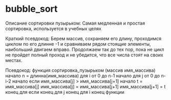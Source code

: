 # bubble_sort

Описание сортировки пузырьком:
  Самая медленная и простая сортировка, используется в учебных целях

Краткий псевдокод:
  Берем массив, сохраняем его длину, проходимся циклом по его длинне -1 и сравниваем рядом стоящие элементы, наибольший двигаем вправо.
  Продолжаем так до тех пор, пока не цикл не пройдет полный проход и не убедится, что все числа стоят на своих местах.

Псевдокод:
функция сортировка_пузырьком (массив имя_массива) 
начало
  n = длинна(имя_массива)
    для i от 0 до n-1 
    начало
      для j от 0 до n-i-2 
      начало
        если имя_массива[j] > имя_массива[j+1]
        начало
          t = имя_массива[j]
          имя_массива[j] = имя_массива[j+1]
          имя_массива[j+1] = t
        конец для если
      конец для j
    конец для i
конец функции

